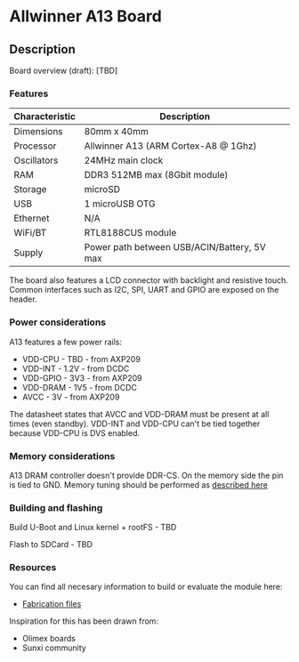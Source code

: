 # Allwinner A13 Board

## Description

Board overview (draft):
[TBD]


### Features


| Characteristic | Description |
| --- | --- |
| Dimensions | 80mm x 40mm |
| Processor | Allwinner A13 (ARM Cortex-A8 @ 1Ghz) |
| Oscillators |  24MHz main clock |
| RAM | DDR3 512MB max (8Gbit module) |
| Storage | microSD |
| USB | 1 microUSB OTG |
| Ethernet | N/A |
| WiFi/BT | RTL8188CUS module |
| Supply | Power path between USB/ACIN/Battery, 5V max |

The board also features a LCD connector with backlight and resistive touch.
Common interfaces such as I2C, SPI, UART and GPIO are exposed on the header.

### Power considerations

A13 features a few power rails:
* VDD-CPU - TBD - from AXP209
* VDD-INT - 1.2V - from DCDC
* VDD-GPIO - 3V3 - from AXP209
* VDD-DRAM - 1V5 - from DCDC
* AVCC - 3V - from AXP209

The datasheet states that AVCC and VDD-DRAM must be present at all times (even standby).
VDD-INT and VDD-CPU can't be tied together because VDD-CPU is DVS enabled.


### Memory considerations

A13 DRAM controller doesn't provide DDR-CS. On the memory side the pin is tied to GND.
Memory tuning should be performed as [described here](https://linux-sunxi.org/A10_DRAM_Controller_Calibration)


### Building and flashing

Build U-Boot and Linux kernel + rootFS - TBD

Flash to SDCard - TBD

 
### Resources

You can find all necesary information to build or evaluate the module here:
   - [Fabrication files](https://github.com/vd-rd/sbc_alw_a13/releases)

Inspiration for this has been drawn from:
* Olimex boards 
* Sunxi community
